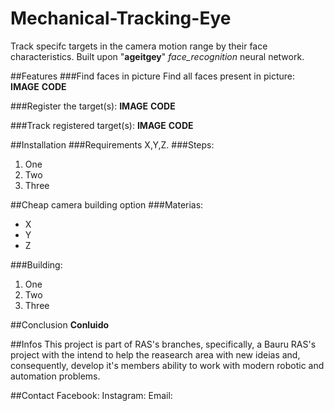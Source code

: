 # Mechanical-Tracking-Eye
Track specifc targets in the camera motion range by their face characteristics. Built upon "**ageitgey**" *face_recognition* neural network.

##Features
###Find faces in picture
Find all faces present in picture:
**IMAGE**
**CODE**

###Register the target(s):
**IMAGE**
**CODE**

###Track registered target(s):
**IMAGE**
**CODE**

##Installation
###Requirements
X,Y,Z.
###Steps:
1. One
2. Two
3. Three

##Cheap camera building option
###Materias:
* X
* Y
* Z

###Building:
1. One
2. Two 
3. Three

##Conclusion
**Conluido**

##Infos
This project is part of RAS's branches, specifically, a Bauru RAS's project with the intend to help the reasearch area with new ideias and, consequently, develop it's members ability to work with modern robotic and automation problems.

##Contact
Facebook:
Instagram:
Email:




